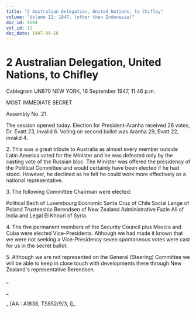 ```yaml
---
title: "2 Australian Delegation, United Nations, to Chifley"
volume: "Volume 12: 1947, (other than Indonesia)"
doc_id: 4684
vol_id: 12
doc_date: 1947-09-16
---
```


# 2 Australian Delegation, United Nations, to Chifley

Cablegram UN870 NEW YORK, 16 September 1947, 11.46 p.m.

MOST IMMEDIATE SECRET

Assembly No. 21.

The session opened today. Election for President-Aranha received 26 votes, Dr. Evatt 23, invalid 6. Voting on second ballot was Aranha 29, Evatt 22, invalid 4.

2\. This was a great tribute to Australia as almost every member outside Latin America voted for the Minister and he was defeated only by the casting vote of the Russian bloc. The Minister was offered the presidency of the Political Committee and would certainly have been elected if he had stood. However, he declined as he felt he could work more effectively as a national representative.

3\. The following Committee Chairman were elected:

Political Bech of Luxembourg Economic Santa Cruz of Chile Social Lange of Poland Trusteeship Berendsen of New Zealand Administrative Fazle Ali of India and Legal El Khouri of Syria.

4\. The five permanent members of the Security Council plus Mexico and Cuba were elected Vice-Presidents. Although we had made it known that we were not seeking a Vice-Presidency seven spontaneous votes were cast for us in the secret ballot.

5\. Although we are not represented on the General (Steering) Committee we will be able to keep in close touch with developments there through New Zealand's representative Berendsen.

_

_

_ [AA : A1838, TS852/9/3, i]_

